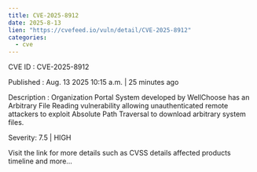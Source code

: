 ```yaml
--- 
title: CVE-2025-8912
date: 2025-8-13
lien: "https://cvefeed.io/vuln/detail/CVE-2025-8912"
categories:
  - cve
---
```


CVE ID : CVE-2025-8912

Published :  Aug. 13
2025
10:15 a.m. | 25 minutes ago

Description : Organization Portal System developed by WellChoose has an Arbitrary File Reading vulnerability
allowing unauthenticated remote attackers to exploit Absolute Path Traversal to download arbitrary system files.

Severity: 7.5 | HIGH

Visit the link for more details
such as CVSS details
affected products
timeline
and more...
